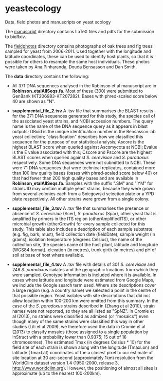 # yeastecology
Data, field photos and manuscripts on yeast ecology

The [manuscript](https://github.com/bensassonlab/yeastecology/tree/master/manuscript) directory contains LaTeX files and pdfs for the submission to bioRxiv.

The [fieldphotos](../fieldphotos) directory contains photographs of oak trees and fig trees sampled for yeast from 2006-2011. Used together with the longitude and latitude coordinates, these can be used to identify host plants, so that it is possible for others to resample the same host individuals. These photos were taken by Ana Pinharanda, Douda Bensasson and Dan Smith. 

The **data** directory contains the following:

- All 371 DNA sequences analysed in the Robinson et al manuscript are in **Robinson_etalAllSeqs.fa**. Most of these (300) were submitted to GenBank (KT206983-KT207282). Bases with phred-scaled score below 40 are shown as "N".

- **supplemental_file_2.tsv** A .tsv file that summarises the BLAST results for the 371 DNA sequences generated for this study, the species call of the associated yeast strains, and NCBI accession numbers. The query name is the name of the DNA sequence query as it appears in blast outputs; DBuid is the unique identification number in the Bensasson lab yeast collection; "classification" describes how we classified this sequence for the purpose of our statistical analysis; Ascore is the highest BLAST score when queried against Ascomycota at NCBI; Evalue is the E value associated with this; Cscore and Pscore are the highest BLAST scores when queried against *S. cerevisiae* and *S. paradoxus* respectively. Some DNA sequences were not submitted to NCBI. These were 71 DNA sequences that were technical replicates, contained more than 100 low quality bases (bases with phred-scaled score below 40) or that had fewer than 200 high quality bases and are available in **Robinson_etalAllSeqs.fa**. Samples with the suffix ".SM" and ".YM" for strainUID may contain multiple yeast strains, because they were grown from several colonies each from a Sniegowski selection plate or a YPD plate respectively. All other strains were grown from a single colony.

- **supplemental_file_3.tsv** A .tsv file that summarises the presence or absence of  *S. cerevisiae* (Scer), *S. paradoxus* (Spar), other yeast that is amplified by primers in the ITS region (otherAmplifiedITS), or other microbial growth (otherGrowth) for every sample collected for this study. This table also includes a description of each sample substrate (e.g. fig, bark, must), field collection date (fieldDate), sample weight (in grams), isolation temperature (degrees Celsius), the name of the collection site, the species name of the host plant, latitude and longitude (WGS84 format), elevation (in metres), trunk girth (in metres) and pH of soil at base of host where available. 

- **supplemental_file_4.tsv** A .tsv file with details of 301 *S. cerevisiae* and 246 *S. paradoxus* isolates and the geographic locations from which they were sampled. Genotype information is included where it is available. In cases where latitude and longitude were estimated from Google Maps, we include the Google search term used. Where site descriptions cover a large region (e.g. a country name) we selected a point in the centre of that possible region. Yeast isolates with site descriptions that did not allow location within 100-200 km were omitted from this summary. In the case of the *S. paradoxus* strains described in (Zhang et al 2010), strain names were not reported, so they are all listed as "SpNZ". In Cromie et al (2013), no strains were classified as admixed (or "mosaics") even though many of the same strains were classified this way in other studies (Liti et al 2009), we therefore used the data in Cromie et al (2013) to classify mosaics (those assigned to a single population by InStruct with a probability lower than 0.9375; 15 out of 16 chromosomes). The estimated Tmax (in degrees Celsius * 10) for the field site of each strain is shown along with the longitude (TmaxLon) and latitude (TmaxLat) coordinates of the a closest pixel to our estimate of site location at 30 arc-second (approximately 1km) resolution from the WorldClim dataset version 1.4 (1950-2000, release 3, http://www.worldclim.org). However, the positioning of almost all sites is approximate (up to the nearest 100-200km).
